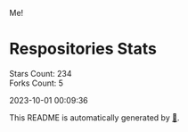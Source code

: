 Me!

# Respositories Stats
Stars Count: 234  
Forks Count: 5

2023-10-01 00:09:36  

This README is automatically generated by [🐰](https://github.com/rnitta/rnitta).
